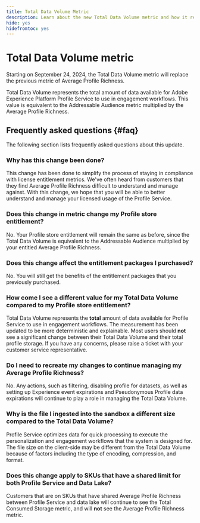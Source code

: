 ```yaml
---
title: Total Data Volume Metric
description: Learn about the new Total Data Volume metric and how it replaces the previous average profile richness metric.
hide: yes
hidefromtoc: yes
---
```


# Total Data Volume metric

Starting on September 24, 2024, the Total Data Volume metric will replace the previous metric of Average Profile Richness.

Total Data Volume represents the total amount of data available for Adobe Experience Platform Profile Service to use in engagement workflows. This value is equivalent to the Addressable Audience metric multiplied by the Average Profile Richness.

## Frequently asked questions {#faq}

The following section lists frequently asked questions about this update.

### Why has this change been done?

This change has been done to simplify the process of staying in compliance with license entitlement metrics. We've often heard from customers that they find Average Profile Richness difficult to understand and manage against. With this change, we hope that you will be able to better understand and manage your licensed usage of the Profile Service.

### Does this change in metric change my Profile store entitlement?

No. Your Profile store entitlement will remain the same as before, since the Total Data Volume is equivalent to the Addressable Audience multiplied by your entitled Average Profile Richness.

### Does this change affect the entitlement packages I purchased?

No. You will still get the benefits of the entitlement packages that you previously purchased.

### How come I see a different value for my Total Data Volume compared to my Profile store entitlement?

Total Data Volume represents the **total** amount of data available for Profile Service to use in engagement workflows. The measurement has been updated to be more deterministic and explainable. Most users should **not** see a significant change between their Total Data Volume and their total profile storage. If you have any concerns, please raise a ticket with your customer service representative.

### Do I need to recreate my changes to continue managing my Average Profile Richness?

No. Any actions, such as filtering, disabling profile for datasets, as well as setting up Experience event expirations and Pseudonymous Profile data expirations will continue to play a role in managing the Total Data Volume.

### Why is the file I ingested into the sandbox a different size compared to the Total Data Volume?

Profile Service optimizes data for quick processing to execute the personalization and engagement workflows that the system is designed for. The file size on the client-side may be different from the Total Data Volume because of factors including the type of encoding, compression, and format.

### Does this change apply to SKUs that have a shared limit for both Profile Service and Data Lake?

Customers that are on SKUs that have shared Average Profile Richness between Profile Service and data lake will continue to see the Total Consumed Storage metric, and will **not** see the Average Profile Richness metric.
